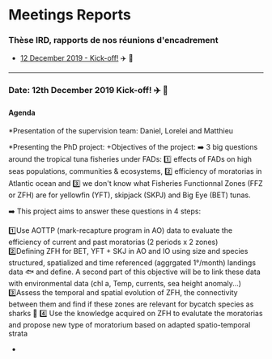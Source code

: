 # Meetings Reports

### Thèse IRD, rapports de nos réunions d'encadrement
* [12 December 2019 - Kick-off!](#date-12th-december-2019)  :airplane: :rocket:


-------------------------------------------------------------------

### Date: 12th December 2019 Kick-off! :airplane: :rocket:  

#### Agenda  

*Presentation of the supervision team: Daniel, Lorelei and Matthieu  


*Presenting the PhD project:
  +Objectives of the project:
  :arrow_right: 3 big questions around the tropical tuna fisheries under FADs: :one: effects of FADs on high seas populations, communities & ecosystems, :two: efficiency of moratorias in Atlantic ocean and :three: we don't know what Fisheries Functionnal Zones (FFZ or ZFH) are for yellowfin (YFT), skipjack (SKPJ) and Big Eye (BET) tunas.  
  
  :arrow_right: This project aims to answer these questions in 4 steps:  
  
  :one:Use AOTTP (mark-recapture program in AO) data to evaluate the efficiency of current and past moratorias (2 periods x 2 zones)  
  :two:Defining ZFH for BET, YFT + SKJ in AO and IO using size and species structured, spatialized and time referenced (aggrgated 1°/month) landings data  :fish:  and define. A second part of this objective will be to link these data with environmental data (chl a, Temp, currents, sea height anomaly...)  
  :three:Assess the temporal and spatial evolution of ZFH, the connectivity between them and find if these zones are relevant for bycatch species as sharks  :shark:
  :four: Use the knowledge acquired on ZFH to evalutate the moratorias and propose new type of moratorium based on adapted spatio-temporal strata  
  
*

  
  
  
 

  
